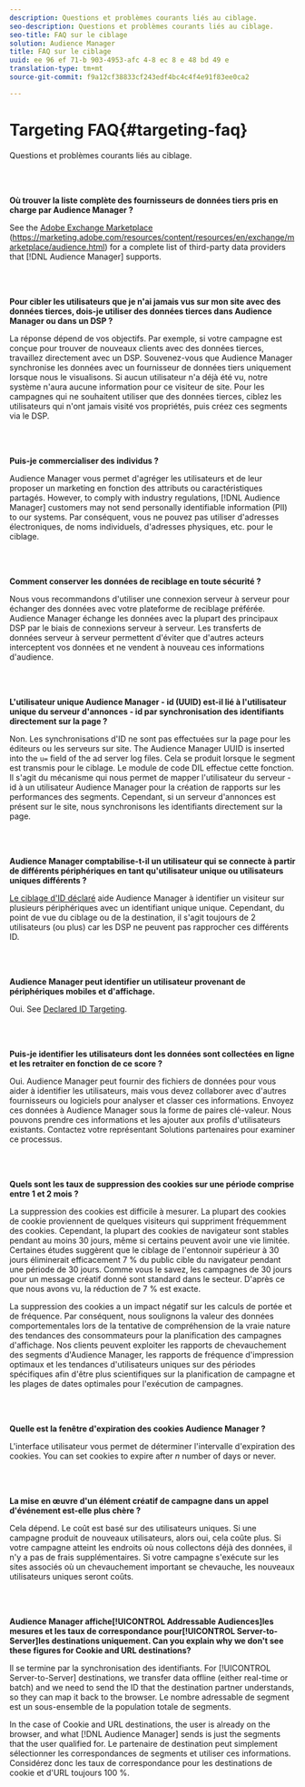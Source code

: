 ```yaml
---
description: Questions et problèmes courants liés au ciblage.
seo-description: Questions et problèmes courants liés au ciblage.
seo-title: FAQ sur le ciblage
solution: Audience Manager
title: FAQ sur le ciblage
uuid: ee 96 ef 71-b 903-4953-afc 4-8 ec 8 e 48 bd 49 e
translation-type: tm+mt
source-git-commit: f9a12cf38833cf243edf4bc4c4f4e91f83ee0ca2

---
```



# Targeting FAQ{#targeting-faq}

Questions et problèmes courants liés au ciblage.

<br> 

<!-- 

faq_targeting.xml

 -->

**Où trouver la liste complète des fournisseurs de données tiers pris en charge par Audience Manager ?**

See the [Adobe Exchange Marketplace](https://marketing.adobe.com/resources/content/resources/en/exchange/marketplace/audience.html) (https://marketing.adobe.com/resources/content/resources/en/exchange/marketplace/audience.html) for a complete list of third-party data providers that [!DNL Audience Manager] supports.

<br> 

**Pour cibler les utilisateurs que je n&#39;ai jamais vus sur mon site avec des données tierces, dois-je utiliser des données tierces dans Audience Manager ou dans un DSP ?**

La réponse dépend de vos objectifs. Par exemple, si votre campagne est conçue pour trouver de nouveaux clients avec des données tierces, travaillez directement avec un DSP. Souvenez-vous que Audience Manager synchronise les données avec un fournisseur de données tiers uniquement lorsque nous le visualisons. Si aucun utilisateur n&#39;a déjà été vu, notre système n&#39;aura aucune information pour ce visiteur de site. Pour les campagnes qui ne souhaitent utiliser que des données tierces, ciblez les utilisateurs qui n&#39;ont jamais visité vos propriétés, puis créez ces segments via le DSP.

<br> 

**Puis-je commercialiser des individus ?**

Audience Manager vous permet d&#39;agréger les utilisateurs et de leur proposer un marketing en fonction des attributs ou caractéristiques partagés. However, to comply with industry regulations, [!DNL Audience Manager] customers may not send personally identifiable information (PII) to our systems. Par conséquent, vous ne pouvez pas utiliser d&#39;adresses électroniques, de noms individuels, d&#39;adresses physiques, etc. pour le ciblage.

<br> 

**Comment conserver les données de reciblage en toute sécurité ?**

Nous vous recommandons d&#39;utiliser une connexion serveur à serveur pour échanger des données avec votre plateforme de reciblage préférée. Audience Manager échange les données avec la plupart des principaux DSP par le biais de connexions serveur à serveur. Les transferts de données serveur à serveur permettent d&#39;éviter que d&#39;autres acteurs interceptent vos données et ne vendent à nouveau ces informations d&#39;audience.

<br> 

**L&#39;utilisateur unique Audience Manager - id (UUID) est-il lié à l&#39;utilisateur unique du serveur d&#39;annonces - id par synchronisation des identifiants directement sur la page ?**

Non. Les synchronisations d&#39;ID ne sont pas effectuées sur la page pour les éditeurs ou les serveurs sur site. The Audience Manager UUID is inserted into the `u=` field of the ad server log files. Cela se produit lorsque le segment est transmis pour le ciblage. Le module de code DIL effectue cette fonction. Il s&#39;agit du mécanisme qui nous permet de mapper l&#39;utilisateur du serveur - id à un utilisateur Audience Manager pour la création de rapports sur les performances des segments. Cependant, si un serveur d&#39;annonces est présent sur le site, nous synchronisons les identifiants directement sur la page.

<br> 

**Audience Manager comptabilise-t-il un utilisateur qui se connecte à partir de différents périphériques en tant qu&#39;utilisateur unique ou utilisateurs uniques différents ?**

[Le ciblage d&#39;ID déclaré](../features/declared-ids.md#declared-id-targeting) aide Audience Manager à identifier un visiteur sur plusieurs périphériques avec un identifiant unique unique. Cependant, du point de vue du ciblage ou de la destination, il s&#39;agit toujours de 2 utilisateurs (ou plus) car les DSP ne peuvent pas rapprocher ces différents ID.

<br> 

**Audience Manager peut identifier un utilisateur provenant de périphériques mobiles et d&#39;affichage.**

Oui. See [Declared ID Targeting](../features/declared-ids.md#declared-id-targeting).

<br> 

**Puis-je identifier les utilisateurs dont les données sont collectées en ligne et les retraiter en fonction de ce score ?**

Oui. Audience Manager peut fournir des fichiers de données pour vous aider à identifier les utilisateurs, mais vous devez collaborer avec d&#39;autres fournisseurs ou logiciels pour analyser et classer ces informations. Envoyez ces données à Audience Manager sous la forme de paires clé-valeur. Nous pouvons prendre ces informations et les ajouter aux profils d&#39;utilisateurs existants. Contactez votre représentant Solutions partenaires pour examiner ce processus.

<br> 

**Quels sont les taux de suppression des cookies sur une période comprise entre 1 et 2 mois ?**

La suppression des cookies est difficile à mesurer. La plupart des cookies de cookie proviennent de quelques visiteurs qui suppriment fréquemment des cookies. Cependant, la plupart des cookies de navigateur sont stables pendant au moins 30 jours, même si certains peuvent avoir une vie limitée. Certaines études suggèrent que le ciblage de l&#39;entonnoir supérieur à 30 jours éliminerait efficacement 7 % du public cible du navigateur pendant une période de 30 jours. Comme vous le savez, les campagnes de 30 jours pour un message créatif donné sont standard dans le secteur. D&#39;après ce que nous avons vu, la réduction de 7 % est exacte.

La suppression des cookies a un impact négatif sur les calculs de portée et de fréquence. Par conséquent, nous soulignons la valeur des données comportementales lors de la tentative de compréhension de la vraie nature des tendances des consommateurs pour la planification des campagnes d&#39;affichage. Nos clients peuvent exploiter les rapports de chevauchement des segments d&#39;Audience Manager, les rapports de fréquence d&#39;impression optimaux et les tendances d&#39;utilisateurs uniques sur des périodes spécifiques afin d&#39;être plus scientifiques sur la planification de campagne et les plages de dates optimales pour l&#39;exécution de campagnes.

<br> 

**Quelle est la fenêtre d&#39;expiration des cookies Audience Manager ?**

L&#39;interface utilisateur vous permet de déterminer l&#39;intervalle d&#39;expiration des cookies. You can set cookies to expire after *n* number of days or never.

<br> 

**La mise en œuvre d&#39;un élément créatif de campagne dans un appel d&#39;événement est-elle plus chère ?**

Cela dépend. Le coût est basé sur des utilisateurs uniques. Si une campagne produit de nouveaux utilisateurs, alors oui, cela coûte plus. Si votre campagne atteint les endroits où nous collectons déjà des données, il n&#39;y a pas de frais supplémentaires. Si votre campagne s&#39;exécute sur les sites associés où un chevauchement important se chevauche, les nouveaux utilisateurs uniques seront coûts.

<br> 

**Audience Manager affiche[!UICONTROL Addressable Audiences]les mesures et les taux de correspondance pour[!UICONTROL Server-to-Server]les destinations uniquement. Can you explain why we don&#39;t see these figures for Cookie and URL destinations?**

Il se termine par la synchronisation des identifiants. For [!UICONTROL Server-to-Server] destinations, we transfer data offline (either real-time or batch) and we need to send the ID that the destination partner understands, so they can map it back to the browser. Le nombre adressable de segment est un sous-ensemble de la population totale de segments.

In the case of Cookie and URL destinations, the user is already on the browser, and what [!DNL Audience Manager] sends is just the segments that the user qualified for. Le partenaire de destination peut simplement sélectionner les correspondances de segments et utiliser ces informations. Considérez donc les taux de correspondance pour les destinations de cookie et d&#39;URL toujours 100 %.
